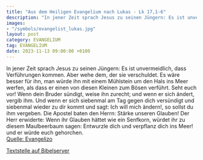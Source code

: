 ```yaml
---
title: "Aus dem Heiligen Evangelium nach Lukas - Lk 17,1-6"
description: "In jener Zeit sprach Jesus zu seinen Jüngern: Es ist unvermeidlich, dass Verführungen kommen. Aber wehe dem, der sie verschuldet. Es wäre besser für ihn, man würde ihn mit einem Mühlstein um den Hals ins Meer werfen, als dass er einen von diesen Kleinen zum Bösen verführt. Seht e...."
images:
- "/symbols/evangelist_lukas.jpg"
layout: post
category: EVANGELIUM
tag: EVANGELIUM
date: 2023-11-13 09:00:00 +0100
---
```

In jener Zeit sprach Jesus zu seinen Jüngern: Es ist unvermeidlich, dass Verführungen kommen. Aber wehe dem, der sie verschuldet.
Es wäre besser für ihn, man würde ihn mit einem Mühlstein um den Hals ins Meer werfen, als dass er einen von diesen Kleinen zum Bösen verführt.
Seht euch vor! Wenn dein Bruder sündigt, weise ihn zurecht; und wenn er sich ändert, vergib ihm.<!--more-->
Und wenn er sich siebenmal am Tag gegen dich versündigt und siebenmal wieder zu dir kommt und sagt: Ich will mich ändern!, so sollst du ihm vergeben.
Die Apostel baten den Herrn: Stärke unseren Glauben!
Der Herr erwiderte: Wenn ihr Glauben hättet wie ein Senfkorn, würdet ihr zu diesem Maulbeerbaum sagen: Entwurzle dich und verpflanz dich ins Meer! und er würde euch gehorchen.<br>
[Quelle: Evangelizo](https://evangeliumtagfuertag.org/DE/gospel)

[Textstelle auf Bibelserver](https://www.bibleserver.com/EU/Lukas17,1-6)

